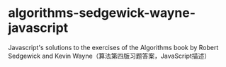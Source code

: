 # algorithms-sedgewick-wayne-javascript
Javascript's solutions  to the exercises of the Algorithms book by Robert Sedgewick and Kevin Wayne（算法第四版习题答案，JavaScript描述）
